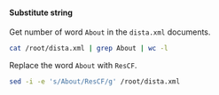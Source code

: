 #### Substitute string
Get number of word `About` in the `dista.xml` documents.
```sh
cat /root/dista.xml | grep About | wc -l
```

Replace the word `About` with `ResCF`.
```sh
sed -i -e 's/About/ResCF/g' /root/dista.xml
```

